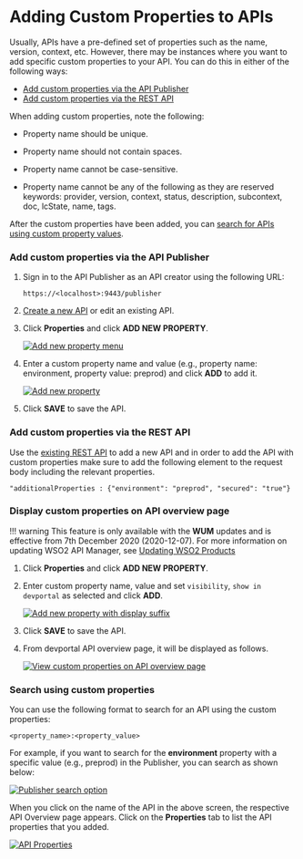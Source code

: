 # Adding Custom Properties to APIs

Usually, APIs have a pre-defined set of properties such as the name, version, context, etc. However, there may be instances where you want to add specific custom properties to your API. You can do this in either of the following ways:

-   [Add custom properties via the API Publisher](#AddcustompropertiesviatheAPIPublisher)
-   [Add custom properties via the REST API](#AddcustompropertiesviatheRESTAPI)

When adding custom properties, note the following:

-   Property name should be unique.

-   Property name should not contain spaces.

-   Property name cannot be case-sensitive.

-   Property name cannot be any of the following as they are reserved keywords: provider, version, context, status, description, subcontext, doc, lcState, name, tags.

After the custom properties have been added, you can [search for APIs using custom property values](#Searchusingcustomproperties).

<a name="AddcustompropertiesviatheAPIPublisher"></a>

### Add custom properties via the API Publisher

1.  Sign in to the API Publisher as an API creator using the following URL: 
      
      `https://<localhost>:9443/publisher`

2.  [Create a new API]({{base_path}}/design-api/create-api/create-a-rest-api/) or edit an existing API.

3.  Click **Properties** and click **ADD NEW PROPERTY**.

      [![Add new property menu]({{base_path}}/assets/img/learn/properties-add-property.png)]({{base_path}}/assets/img/learn/properties-add-property.png)

4. Enter a custom property name and value (e.g., property name: environment, property value: preprod) and click **ADD** to add it.

      [![Add new property]({{base_path}}/assets/img/learn/add-new-property.png)]({{base_path}}/assets/img/learn/add-new-property.png)

5.  Click **SAVE** to save the API.

<a name="AddcustompropertiesviatheRESTAPI"></a>

### Add custom properties via the REST API

Use the [existing REST API]({{base_path}}/develop/product-apis/restful-apis/) to add a new API and in order to add the API with custom properties make sure to add the following element to the request body including the relevant properties.

`"additionalProperties : {"environment": "preprod", "secured": "true"}`

<a name="Searchusingcustomproperties"></a>

### Display custom properties on API overview page

!!! warning
    This feature is only available with the **WUM** updates and is effective from 7th December 2020 (2020-12-07). For more information on updating WSO2 API Manager, see [Updating WSO2 Products](https://www.google.com/url?q=https%3A%2F%2Fdocs.wso2.com%2Fdisplay%2FADMIN44x%2FUpdating%2BWSO2%2BProducts&sa=D&sntz=1&usg=AFQjCNEMvqxxFtu8Qv8K4YugxNXrTfNtUA)

1. Click **Properties** and click **ADD NEW PROPERTY**.

2. Enter custom property name, value and set `visibility`, `show in devportal` as selected and click **ADD**.

    [![Add new property with display suffix]({{base_path}}/assets/img/learn/set-property-visibility-to-true.png)]({{base_path}}/assets/img/learn/set-property-visibility-to-true.png)

3. Click **SAVE** to save the API.

4. From devportal API overview page, it will be displayed as follows.

    [![View custom properties on API overview page]({{base_path}}/assets/img/learn/view-properties-in-overview-page.png)]({{base_path}}/assets/img/learn/view-properties-in-overview-page.png)


### Search using custom properties

You can use the following format to search for an API using the custom properties:

`<property_name>:<property_value>        `

For example, if you want to search for the **environment** property with a specific value (e.g., preprod) in the Publisher, you can search as shown below:

[![Publisher search option]({{base_path}}/assets/img/learn/search-apis-with-custom-properties.png)]({{base_path}}/assets/img/learn/search-apis-with-custom-properties.png)

When you click on the name of the API in the above screen, the respective API Overview page appears. Click on the **Properties** tab to list the API properties that you added.

[![API Properties]({{base_path}}/assets/img/learn/view-custom-api-properties.png)]({{base_path}}/assets/img/learn/view-custom-api-properties.png)